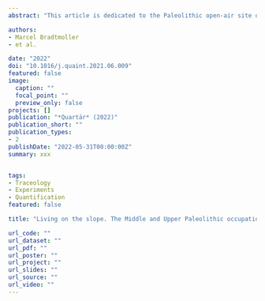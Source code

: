 ```yaml
---
abstract: "This article is dedicated to the Paleolithic open-air site of Feldberg “Steinacker”, located between the Rhine and the Black Forest near Freiburg/Breisgau in South-West Germany. The site was discovered by W. Mähling in 1969 and is primarily known for the presence of tanged points (Font-Robert type), as well as a possible connection via raw material transport to the cave sites of the Swabian Jura. However, stratigraphic context, site formation processes and site function remained unclear. In 2018, the Heritage Management of Baden-Wuerttemberg and the University of Rostock began the first scientific investiga- tions at the site. It was possible to document a knapping area from the Gravettian, presumably in situ. The excavations also revealed a Middle Paleolithic occupation, making “Steinacker” for the moment the only open-air site in South-West Germany where a stratification of Middle to Upper Paleolithic is present. The investigations were accompanied by additional analyses related to site-formation processes and artefact morphology. Geomagnetic and geoelectric prospection as well as sedimen- tological drilling revealed a complex paleo-relief that was very different from the current topography. Micromorphology and optically stimulated luminescence dating confirmed that the excavated archaeological stratigraphy was largely intact. Moreover, use-wear analysis showed that pieces with strong indications of frost alterations were possibly used on a regular basis at the site."

authors:
- Marcel Bradtmoller
- et al.

date: "2022"
doi: "10.1016/j.quaint.2021.06.009"
featured: false
image:
  caption: ""
  focal_point: ""
  preview_only: false
projects: []
publication: "*Quartär* (2022)"
publication_short: ""
publication_types:
- 2
publishDate: "2022-05-31T00:00:00Z"
summary: xxx


tags:
- Traceology
- Experiments
- Quantification
featured: false

title: "Living on the slope. The Middle and Upper Paleolithic occupation of Feldberg “Steinacker”"

url_code: ""
url_dataset: ""
url_pdf: ""
url_poster: ""
url_project: ""
url_slides: ""
url_source: ""
url_video: ""
---
```

